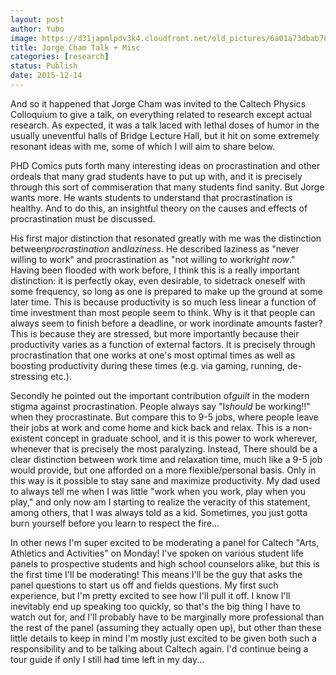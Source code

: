 ```yaml
---
layout: post
author: Yubo
image: https://d31japmlpdv3k4.cloudfront.net/old_pictures/6a01a73dbab781970d01b8d17f3143970c-pi.jpg
title: Jorge Cham Talk + Misc 
categories: [research]
status: Publish
date: 2015-12-14
---
```



And so it happened that Jorge Cham was invited to the Caltech Physics Colloquium to give a talk, on everything related to research except actual research. As expected, it was a talk laced with lethal doses of humor in the usually uneventful halls of Bridge Lecture Hall, but it hit on some extremely resonant ideas with me, some of which I will aim to share below.

PHD Comics puts forth many interesting ideas on procrastination and other ordeals that many grad students have to put up with, and it is precisely through this sort of commiseration that many students find sanity. But Jorge wants more. He wants students to understand that procrastination is healthy. And to do this, an insightful theory on the causes and effects of procrastination must be discussed.

His first major distinction that resonated greatly with me was the distinction between*procrastination* and*laziness*. He described laziness as "never willing to work" and procrastination as "not willing to work*right now*." Having been flooded with work before, I think this is a really important distinction: it is perfectly okay, even desirable, to sidetrack oneself with some frequency, so long as one is prepared to make up the ground at some later time. This is because productivity is so much less linear a function of time investment than most people seem to think. Why is it that people can always seem to finish before a deadline, or work inordinate amounts faster? This is because they are stressed, but more importantly because their productivity varies as a function of external factors. It is precisely through procrastination that one works at one's most optimal times as well as boosting productivity during these times (e.g. via gaming, running, de-stressing etc.).

Secondly he pointed out the important contribution of*guilt* in the modern stigma against procrastination. People always say "I*should* be working!!" when they procrastinate. But compare this to 9-5 jobs, where people leave their jobs at work and come home and kick back and relax. This is a non-existent concept in graduate school, and it is this power to work wherever, whenever that is precisely the most paralyzing. Instead, There should be a clear distinction between work time and relaxation time, much like a 9-5 job would provide, but one afforded on a more flexible/personal basis. Only in this way is it possible to stay sane and maximize productivity. My dad used to always tell me when I was little "work when you work, play when you play," and only now am I starting to realize the veracity of this statement, among others, that I was always told as a kid. Sometimes, you just gotta burn yourself before you learn to respect the fire...

In other news I'm super excited to be moderating a panel for Caltech "Arts, Athletics and Activities" on Monday! I've spoken on various student life panels to prospective students and high school counselors alike, but this is the first time I'll be moderating! This means I'll be the guy that asks the panel questions to start us off and fields questions. My first such experience, but I'm pretty excited to see how I'll pull it off. I know I'll inevitably end up speaking too quickly, so that's the big thing I have to watch out for, and I'll probably have to be marginally more professional than the rest of the panel (assuming they actually open up), but other than these little details to keep in mind I'm mostly just excited to be given both such a responsibility and to be talking about Caltech again. I'd continue being a tour guide if only I still had time left in my day...

